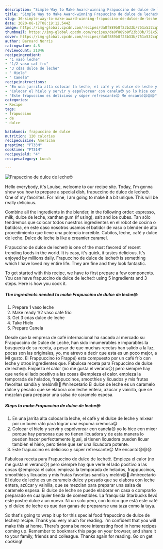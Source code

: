 ```yaml
---
description: "Simple Way to Make Award-winning Frapuccino de dulce de leche🤓"
title: "Simple Way to Make Award-winning Frapuccino de dulce de leche🤓"
slug: 36-simple-way-to-make-award-winning-frapuccino-de-dulce-de-leche
date: 2020-06-17T08:19:12.544Z
image: https://img-global.cpcdn.com/recipes/da0f889b8f23b33b/751x532cq70/frapuccino-de-dulce-de-leche🤓-foto-principal.jpg
thumbnail: https://img-global.cpcdn.com/recipes/da0f889b8f23b33b/751x532cq70/frapuccino-de-dulce-de-leche🤓-foto-principal.jpg
cover: https://img-global.cpcdn.com/recipes/da0f889b8f23b33b/751x532cq70/frapuccino-de-dulce-de-leche🤓-foto-principal.jpg
author: Bernard Norris
ratingvalue: 4.8
reviewcount: 21046
recipeingredient:
- "1 vaso leche"
- "1/2 vaso caf fro"
- "3 cdas dulce de leche"
- " Hielo"
- " Canela"
recipeinstructions:
- "En una jarrita alta colocar la leche, el café y el dulce de leche y mixear por un buen rato para lograr una espuma cremosa😋"
- "Colocar el hielo y servir y espolvorear con canela😍 yo lo hice con mixer porque hay personas que no tienen licuadora y de esta manera lo pueden hacer perfectamente igual, si tienen licuadora pueden licuar también el hielo, pero tiene que ser una licuadora potente."
- "Este frapuccino es delicioso y súper refrescante😍 Me encantó😄😄😄"
categories:
- Recipe
tags:
- frapuccino
- de
- dulce

katakunci: frapuccino de dulce 
nutrition: 120 calories
recipecuisine: American
preptime: "PT33M"
cooktime: "PT31M"
recipeyield: "4"
recipecategory: Lunch

---
```



![Frapuccino de dulce de leche🤓](https://img-global.cpcdn.com/recipes/da0f889b8f23b33b/751x532cq70/frapuccino-de-dulce-de-leche🤓-foto-principal.jpg)

Hello everybody, it's Louise, welcome to our recipe site. Today, I'm gonna show you how to prepare a special dish, frapuccino de dulce de leche🤓. One of my favorites. For mine, I am going to make it a bit unique. This will be really delicious.

Combine all the ingredients in the blender, in the following order: espresso, milk, dulce de leche, xanthan gum (if using), salt and ice cubes. Tan sólo tendremos que colocar todos nuestros ingredientes en el robot de cocina o batidora, en este caso nosotros usamos el batidor de vaso o blender de alto procedimiento que tiene una potencia increíble. Cubitos, leche, café y dulce de leche. Dulce de leche is like a creamier caramel.

Frapuccino de dulce de leche🤓 is one of the most favored of recent trending foods in the world. It is easy, it's quick, it tastes delicious. It's enjoyed by millions daily. Frapuccino de dulce de leche🤓 is something which I have loved my entire life. They are fine and they look fantastic.


To get started with this recipe, we have to first prepare a few components. You can have frapuccino de dulce de leche🤓 using 5 ingredients and 3 steps. Here is how you cook it.

<!--inarticleads1-->

##### The ingredients needed to make Frapuccino de dulce de leche🤓:

1. Prepare 1 vaso leche
1. Make ready 1/2 vaso café frío
1. Get 3 cdas dulce de leche
1. Take  Hielo
1. Prepare  Canela


Desde que la empresa de café internacional ha sacado al mercado su Frappuccino de Dulce de Leche, han sido innumerables e imparables la búsqueda de su receta, a pesar de que muchas recetas han salido a la luz, pocas son las originales, yo, me atrevo a decir que esta es un poco mejor, a MI gusto. El Frappuccino (o Frappé) esta compuesto por un café frío con leche y otros ingredientes que. Fabulosa receta para Frapuccino de dulce de leche🤓. Empieza el calor (no me gusta el verano😣) pero siempre hay que verle el lado positivo a las cosas 😆empieza el calor. empieza la temporada de helados, frappuccinos, smoothies y licuados y mis frutas favoritas sandía y melón😃💜 #mirecetario El dulce de leche es un caramelo dulce y pesado que se elabora con leche entera, azúcar y vainilla, que se mezclan para preparar una salsa de caramelo espesa. 

<!--inarticleads2-->

##### Steps to make Frapuccino de dulce de leche🤓:

1. En una jarrita alta colocar la leche, el café y el dulce de leche y mixear por un buen rato para lograr una espuma cremosa😋
1. Colocar el hielo y servir y espolvorear con canela😍 yo lo hice con mixer porque hay personas que no tienen licuadora y de esta manera lo pueden hacer perfectamente igual, si tienen licuadora pueden licuar también el hielo, pero tiene que ser una licuadora potente.
1. Este frapuccino es delicioso y súper refrescante😍 Me encantó😄😄😄


Fabulosa receta para Frapuccino de dulce de leche🤓. Empieza el calor (no me gusta el verano😣) pero siempre hay que verle el lado positivo a las cosas 😆empieza el calor. empieza la temporada de helados, frappuccinos, smoothies y licuados y mis frutas favoritas sandía y melón😃💜 #mirecetario El dulce de leche es un caramelo dulce y pesado que se elabora con leche entera, azúcar y vainilla, que se mezclan para preparar una salsa de caramelo espesa. El dulce de leche se puede elaborar en casa o comprarlo preparado en cualquier tienda de comestibles. La franquicia Starbucks llevó este postre dulce a un nuevo. Ni un solo pero, con lo rico que está este café y el dulce de leche es que dan ganas de prepararse una taza como la tuya. 

So that's going to wrap it up for this special food frapuccino de dulce de leche🤓 recipe. Thank you very much for reading. I'm confident that you will make this at home. There's gonna be more interesting food in home recipes coming up. Remember to bookmark this page on your browser, and share it to your family, friends and colleague. Thanks again for reading. Go on get cooking!
